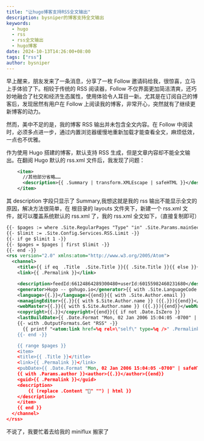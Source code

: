 ```yaml
---
title: "让hugo博客支持RSS全文输出"
description: bysniper的博客支持全文输出
keywords:
  - hugo
  - rss
  - rss全文输出
  - hugo博客
date: 2024-10-13T14:26:00+08:00
tags: ["rss"]
author: bysniper
---
```


早上醒来，朋友发来了一条消息，分享了一枚 Follow 邀请码给我，很惊喜，立马上手体验了下。相较于传统的 RSS 阅读器，Follow 不仅界面更加简洁清爽，还巧妙地融合了社交和经济生态属性，使用体验令人耳目一新。尤其是在订阅自己的博客后，发现居然有用户在 Follow 上阅读我的博客，非常开心，突然就有了继续更新博客的动力。

然而，美中不足的是，我的博客 RSS 输出并未包含全文内容。在 Follow 中阅读时，必须多点进一步，通过内置浏览器缓慢地重新加载才能查看全文，麻烦低效，一点也不优雅。

作为使用 Hugo 搭建的博客，默认支持 RSS 生成，但是文章内容却不能全文输出。在翻阅 Hugo 默认的 rss.xml 文件后，我发现了问题：

```xml
    <item>
      //其他部分省略……
      <description>{{ .Summary | transform.XMLEscape | safeHTML }}</description>
    </item>
```

其 description 字段只显示了 Summary,我想这就是我的 rss 输出不能显示全文的原因，解决方法很简单，在 根目录的 layouts 文件夹下，新建一个 rss.xml 文件，就可以覆盖系统默认的 rss.xml 了，我的 rss.xml 全文如下，（直接复制即可）

```xml
{{- $pages := where .Site.RegularPages "Type" "in" .Site.Params.mainSections -}}
{{- $limit := .Site.Config.Services.RSS.Limit -}}
{{- if ge $limit 1 -}}
{{- $pages = $pages | first $limit -}}
{{- end -}}
<rss version="2.0" xmlns:atom="http://www.w3.org/2005/Atom">
  <channel>
    <title>{{ if eq  .Title  .Site.Title }}{{ .Site.Title }}{{ else }}{{ with .Title }}{{.}} on {{ end }}{{ .Site.Title }}{{ end }}</title>
    <link>{{ .Permalink }}</link>

    <description>feedId:66124864289300480+userId:60155982460231680</description>
	<generator>Hugo -- gohugo.io</generator>{{ with .Site.LanguageCode }}
    <language>{{.}}</language>{{end}}{{ with .Site.Author.email }}
    <managingEditor>{{.}}{{ with $.Site.Author.name }} ({{.}}){{end}}</managingEditor>{{end}}{{ with .Site.Author.email }}
    <webMaster>{{.}}{{ with $.Site.Author.name }} ({{.}}){{end}}</webMaster>{{end}}{{ with .Site.Copyright }}
    <copyright>{{.}}</copyright>{{end}}{{ if not .Date.IsZero }}
    <lastBuildDate>{{ .Date.Format "Mon, 02 Jan 2006 15:04:05 -0700" | safeHTML }}</lastBuildDate>{{ end }}
    {{- with .OutputFormats.Get "RSS" -}}
      {{ printf "<atom:link href=%q rel=\"self\" type=%q />" .Permalink .MediaType | safeHTML }}
    {{- end -}}

    {{ range $pages }}
    <item>
    <title>{{ .Title }}</title>
    <link>{{ .Permalink }}</link>
    <pubDate>{{ .Date.Format "Mon, 02 Jan 2006 15:04:05 -0700" | safeHTML }}</pubDate>
    {{ with .Params.author }}<author>{{.}}</author>{{end}}
    <guid>{{ .Permalink }}</guid>
    <description>
        {{ (replace .Content "" "") | html }}
    </description>
    </item>
    {{ end }}
  </channel>
</rss>
```

不说了，我要忙着去给我的 miniflux 搬家了
